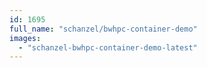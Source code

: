 ```yaml
---
id: 1695
full_name: "schanzel/bwhpc-container-demo"
images: 
  - "schanzel-bwhpc-container-demo-latest"
---
```

